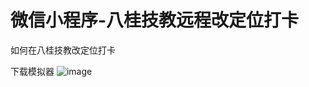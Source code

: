 # 微信小程序-八桂技教远程改定位打卡
如何在八桂技教改定位打卡


下载模拟器
![image](https://github.com/xiaotongoreo/baguijijiaodaka/blob/main/2024-01-03%20223529.png)
